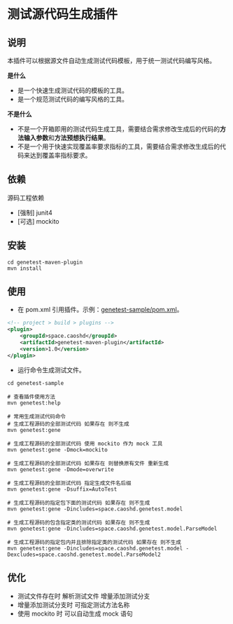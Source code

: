 # 测试源代码生成插件

## 说明
本插件可以根据源文件自动生成测试代码模板，用于统一测试代码编写风格。

**是什么**
* 是一个快速生成测试代码的模板的工具。
* 是一个规范测试代码的编写风格的工具。

**不是什么**
* 不是一个开箱即用的测试代码生成工具，需要结合需求修改生成后的代码的**方法输入参数**和**方法预想执行结果**。
* 不是一个用于快速实现覆盖率要求指标的工具，需要结合需求修改生成后的代码来达到覆盖率指标要求。

## 依赖
源码工程依赖
* [强制] junit4
* [可选] mockito

## 安装
```shell
cd genetest-maven-plugin
mvn install
```

## 使用

* 在 pom.xml 引用插件。示例：[genetest-sample/pom.xml](./genetest-sample/pom.xml)。
```xml
<!-- project > build > plugins -->
<plugin>
    <groupId>space.caoshd</groupId>
    <artifactId>genetest-maven-plugin</artifactId>
    <version>1.0</version>
</plugin>
```
* 运行命令生成测试文件。

```shell
cd genetest-sample

# 查看插件使用方法
mvn genetest:help

# 常用生成测试代码命令
# 生成工程源码的全部测试代码 如果存在 则不生成
mvn genetest:gene

# 生成工程源码的全部测试代码 使用 mockito 作为 mock 工具
mvn genetest:gene -Dmock=mockito

# 生成工程源码的全部测试代码 如果存在 则替换原有文件 重新生成
mvn genetest:gene -Dmode=overwrite

# 生成工程源码的全部测试代码 指定生成文件名后缀
mvn genetest:gene -Dsuffix=AutoTest

# 生成工程源码的指定包下面的测试代码 如果存在 则不生成
mvn genetest:gene -Dincludes=space.caoshd.genetest.model

# 生成工程源码的包含指定类的测试代码 如果存在 则不生成
mvn genetest:gene -Dincludes=space.caoshd.genetest.model.ParseModel

# 生成工程源码的指定包内并且排除指定类的测试代码 如果存在 则不生成
mvn genetest:gene -Dincludes=space.caoshd.genetest.model -Dexcludes=space.caoshd.genetest.model.ParseModel2
```
## 优化
* 测试文件存在时 解析测试文件 增量添加测试分支
* 增量添加测试分支时 可指定测试方法名称
* 使用 mockito 时 可以自动生成 mock 语句
